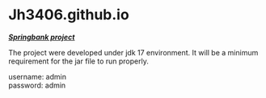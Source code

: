 # Jh3406.github.io

<b><u><i>Springbank project</i></u></b>

The project were developed under jdk 17 environment. It will be a minimum requirement for the jar file to run properly.

username: admin
<br>
password: admin
